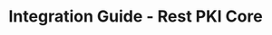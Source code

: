 ﻿# Integration Guide - Rest PKI Core

<!-- link to version in Portuguese -->
<div data-alt-locales="pt-br"></div>
